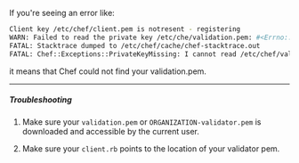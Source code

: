 If you're seeing an error like:

```bash
Client key /etc/chef/client.pem is notresent - registering
WARN: Failed to read the private key /etc/che/validation.pem: #<Errno::ENOENT: No such file or directory - /etc/chef/validaton.pem>
FATAL: Stacktrace dumped to /etc/chef/cache/chef-stacktrace.out
FATAL: Chef::Exceptions::PrivateKeyMissing: I cannot read /etc/chef/validation.pem, which you told me to use to sign requests
```

it means that Chef could not find your validation.pem.

- - -

##### Troubleshooting

1. Make sure your `validation.pem` or `ORGANIZATION-validator.pem` is downloaded and accessible by the current user.

1. Make sure your `client.rb` points to the location of your validator pem.